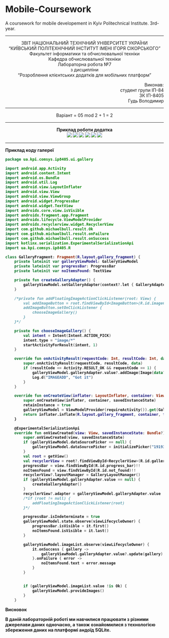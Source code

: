 # Mobile-Coursework
A coursework for mobile developement in Kyiv Politechnical Institute. 3rd-year.

----------------------------------------------------------------------------------------------------------------

<p align= "center">
ЗВІТ
НАЦІОНАЛЬНИЙ ТЕХНІЧНИЙ УНІВЕРСИТЕТ УКРАЇНИ<br />
“КИЇВСЬКИЙ ПОЛІТЕХНІЧНИЙ ІНСТИТУТ ІМЕНІ ІГОРЯ СІКОРСЬКОГО”<br />
Факультет інформатики та обчислювальної техніки<br />
Кафедра обчислювальної техніки<br />
Лабораторна робота №7<br />
з дисципліни<br />
“Розроблення клієнтських додатків для мобільних платформ”<br />
</p>
<p align="right">
Виконав:<br />
студент групи ІП-84<br />
ЗК ІП-8405<br />
Гудь Володимир<br />
</p>

----------------------------------------------------------------------------------------------------------------

<p align="center">
  Варіант = 05 mod 2 + 1 = 2 
</p>

----------------------------------------------------------------------------------------------------------------

<p align="center">
<b>Приклад роботи додатка<b><br />
<img src="https://github.com/Hud-Volodymyr/Mobile-Coursework/blob/lab7/images/no_internet_books.jpg?raw=true"/>
<img src="https://github.com/Hud-Volodymyr/Mobile-Coursework/blob/lab7/images/internet_search_books.jpg?raw=true"/>
<img src="https://github.com/Hud-Volodymyr/Mobile-Coursework/blob/lab7/images/no_internet_books_saved.jpg?raw=true"/>
<img src="https://github.com/Hud-Volodymyr/Mobile-Coursework/blob/lab7/images/no_internet_images.jpg?raw=true"/>
<img src="https://github.com/Hud-Volodymyr/Mobile-Coursework/blob/lab7/images/internet_images.jpg?raw=true"/>
<img src="https://github.com/Hud-Volodymyr/Mobile-Coursework/blob/lab7/images/no_internet_images_cached.jpg?raw=true"/>
</p>
  
----------------------------------------------------------------------------------------------------------------


<p>
<b>Приклад коду галереї<b><br />
</p>
  
``` kotlin
package ua.kpi.comsys.ip8405.ui.gallery

import android.app.Activity
import android.content.Intent
import android.os.Bundle
import android.util.Log
import android.view.LayoutInflater
import android.view.View
import android.view.ViewGroup
import android.widget.ProgressBar
import android.widget.TextView
import androidx.core.view.isVisible
import androidx.fragment.app.Fragment
import androidx.lifecycle.ViewModelProvider
import androidx.recyclerview.widget.RecyclerView
import com.github.michaelbull.result.Ok
import com.github.michaelbull.result.onFailure
import com.github.michaelbull.result.onSuccess
import kotlinx.serialization.ExperimentalSerializationApi
import ua.kpi.comsys.ip8405.R

class GalleryFragment: Fragment(R.layout.gallery_fragment) {
    private lateinit var galleryViewModel: GalleryViewModel
    private lateinit var progressBar: ProgressBar
    private lateinit var noItemsFound: TextView

    private fun createGalleryAdapter() {
        galleryViewModel.setGalleryAdapter(context?.let { GalleryAdapter(handler = galleryViewModel.picasso) })
    }

    /*private fun addFloatingImageActionClickListener(root: View) {
        val addImageButton = root.findViewById<ImageButton>(R.id.imageCreatorButton)
        addImageButton.setOnClickListener {
            chooseImageGallery()
        }
    }*/

    private fun chooseImageGallery() {
        val intent = Intent(Intent.ACTION_PICK)
        intent.type = "image/*"
        startActivityForResult(intent, 1)
    }

    override fun onActivityResult(requestCode: Int, resultCode: Int, data: Intent?) {
        super.onActivityResult(requestCode, resultCode, data)
        if (resultCode == Activity.RESULT_OK && requestCode == 1) {
            galleryViewModel.galleryAdapter.value?.addImage(Image(data?.data.toString()))
            Log.d("IMAGEADD", "Got it")
        }
    }

    override fun onCreateView(inflater: LayoutInflater, container: ViewGroup?, savedInstanceState: Bundle?) : View? {
        super.onCreateView(inflater, container, savedInstanceState)
        retainInstance = true
        galleryViewModel = ViewModelProvider(requireActivity()).get(GalleryViewModel::class.java)
        return inflater.inflate(R.layout.gallery_fragment, container, false)
    }

    @ExperimentalSerializationApi
    override fun onViewCreated(view: View, savedInstanceState: Bundle?) {
        super.onViewCreated(view, savedInstanceState)
        if (galleryViewModel.dataSourcePicker == null) {
            galleryViewModel.dataSourcePicker = initializePicker("19193969-87191e5db266905fe8936d565", requireActivity().applicationContext)
        }
        val root = getView()
        val recyclerView = root?.findViewById<RecyclerView>(R.id.galleryRecyclerView)
        progressBar = view.findViewById(R.id.progress_bar)!!
        noItemsFound = view.findViewById(R.id.not_found)!!
        recyclerView?.layoutManager = GalleryLayoutManager()
        if (galleryViewModel.galleryAdapter.value == null) {
            createGalleryAdapter()
        }
        recyclerView?.adapter = galleryViewModel.galleryAdapter.value
        /*if (root != null) {
            addFloatingImageActionClickListener(root)
        }*/

        progressBar.isIndeterminate = true
        galleryViewModel.state.observe(viewLifecycleOwner) {
            progressBar.isVisible = it.first()
            noItemsFound.isVisible = it.last()
        }

        galleryViewModel.imageList.observe(viewLifecycleOwner) {
            it.onSuccess { gallery ->
                galleryViewModel.galleryAdapter.value?.update(gallery)
            }.onFailure { error ->
                noItemsFound.text = error.message
            }
        }


        if (galleryViewModel.imageList.value !is Ok) {
            galleryViewModel.provideImages()
        }
    }
```

<p>
<b>Висновок<b><br />
</p>

В даній лабораторній роботі ми навчилися працювати з різними джерелави даних одночасно, а також ознайомилися з технологією збереження даних на платформі андоїд SQLite.
